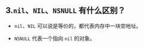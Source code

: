 ## 3.`nil`、`NIL`、`NSNULL` 有什么区别？


- `nil`、`NIL` 可以说是等价的，都代表内存中一块空地址。

- `NSNULL` 代表一个指向 `nil` 的对象。

